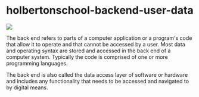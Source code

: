# holbertonschool-backend-user-data

<image src="https://www.crushpixel.com/big-static17/preview4/backend-concept-icon-software-development-2588219.jpg">

The back end refers to parts of a computer application or a program's code that allow it to operate and that cannot be accessed by a user. Most data and operating syntax are stored and accessed in the back end of a computer system. Typically the code is comprised of one or more programming languages.

 The back end is also called the data access layer of software or hardware and includes any functionality that needs to be accessed and navigated to by digital means.
 